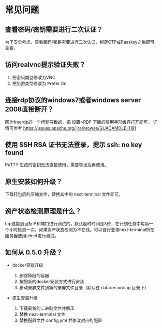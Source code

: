 # 常见问题

## 查看密码/密钥需要进行二次认证？

为了安全考虑，查看密码/密钥需要进行二次认证，绑定OTP或Passkey之后即可查看。

## 访问realvnc提示验证失败？

1. 把密码类型修改为VNC
2. 把加密类型修改为 Prefer On

## 连接rdp协议的windows7或者windows server 2008直接断开？

因为freerdp的一个问题导致的，把 设置>RDP 下面的禁用字形缓存打开即可。
详情可参考 https://issues.apache.org/jira/browse/GUACAMOLE-1191

## 使用 SSH RSA 证书无法登录，提示 ssh: no key found

PuTTY 生成的密钥无法直接使用，需要导出后再使用。

## 原生安装如何升级？

下载打包后的压缩文件，替换其中的 next-terminal 文件即可。

## 资产状态检测原理是什么？

tcp连接到目标IP和端口进行测试的，默认超时时间是3秒，在计划任务中每隔一个小时检测一次。如果资产状态检测为不在线，可以自行登录next-terminal所在服务器使用telnet进行测试。

## 如何从 0.5.0 升级？

- docker容器升级
  1. 删除掉旧的容器
  2. 按照新的docker安装方式进行安装
  3. 移动录屏文件到新的录屏文件目录（默认在 data/recording 目录下）
   
- 原生安装升级
  1. 下载最新的二进制文件并解压
  2. 替换 next-terminal 文件
  3. 替换配置文件 config.yml 并修改对应的配置